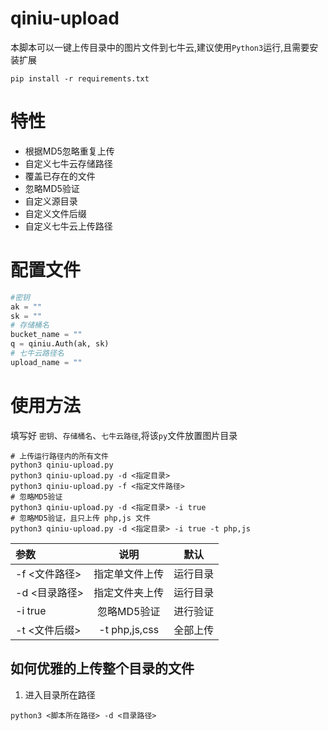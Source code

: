 # qiniu-upload
本脚本可以一键上传目录中的图片文件到七牛云,建议使用`Python3`运行,且需要安装扩展
```shell
pip install -r requirements.txt
```
# 特性
- 根据MD5忽略重复上传
- 自定义七牛云存储路径
- 覆盖已存在的文件
- 忽略MD5验证
- 自定义源目录
- 自定义文件后缀
- 自定义七牛云上传路径
# 配置文件
```python
#密钥
ak = ""
sk = ""
# 存储桶名
bucket_name = ""
q = qiniu.Auth(ak, sk)
# 七牛云路径名
upload_name = ""
```
# 使用方法
填写好 `密钥`、`存储桶名`、`七牛云路径`,将该`py`文件放置图片目录
```shell
# 上传运行路径内的所有文件 
python3 qiniu-upload.py
python3 qiniu-upload.py -d <指定目录>
python3 qiniu-upload.py -f <指定文件路径>
# 忽略MD5验证
python3 qiniu-upload.py -d <指定目录> -i true
# 忽略MD5验证，且只上传 php,js 文件
python3 qiniu-upload.py -d <指定目录> -i true -t php,js
```
|参数|说明|默认|
|:---|:---:|:---:|
|-f <文件路径>|指定单文件上传|运行目录
|-d <目录路径>|指定文件夹上传|运行目录
|-i true|忽略MD5验证|进行验证
|-t <文件后缀>|-t php,js,css|全部上传
## 如何优雅的上传整个目录的文件
1. 进入目录所在路径
```shell
python3 <脚本所在路径> -d <目录路径>
```

